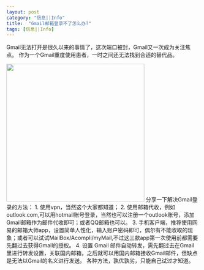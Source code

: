 ```yaml
---
layout: post
category: "信息||Info"
title:  "Gmail邮箱登录不了怎么办?"
tags: [信息||Info]
---
```

Gmail无法打开是很久以来的事情了，这次端口被封，Gmail又一次成为关注焦点。
作为一个Gmail重度使用患者，一时之间还无法找到合适的替代品。

<img src="http://www.chinaemail.com.cn/photo/common/content/2043/original/" width=360px>  
分享一下解决Gmail登录的方法：   
1. 使用vpn，当然这个大家都知道；   
2. 使用邮箱代收，例如outlook.com,可以用hotmail账号登录，当然也可以注册一个outlook账号，添加Gmail邮箱作为邮件代收即可；或者QQ邮箱也可以。       
3. 手机客户端，推荐使用网易的邮箱大师app，设置简单人性化，输入账户密码即可，偶尔有不能收取的现象；或者可以试试MailBox/Acompli/myMail,不过这三款app第一次使用前都需要先翻过去获得Gmail的授权。    
4. 设置 Gmail 邮件自动转发，需先翻过去在Gmail里进行转发设置，关联国内邮箱，之后就可以用国内邮箱接收Gmail邮件，但缺点是无法以Gmail的名义进行发送。   
各种方法，孰优孰劣，只能自己试过才知道。
